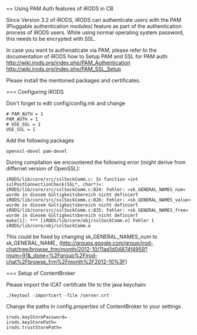 == Using PAM Auth features of iRODS in CB

Since Version 3.2 of iRODS, iRODS can authenticate users with the PAM (Pluggable authentication modules) feature
as part of the authentication process of iRODS users. 
While using normal operating system password, this needs to be encrypted with SSL. 

In case you want to authenaticate via PAM, please refer to the documentation of iRODS how to Setup PAM and SSL for PAM auth:
http://wiki.irods.org/index.php/PAM_Authentication
http://wiki.irods.org/index.php/PAM_SSL_Setup

Please install the mentioned packages and certificates.

=== Configuring iRODS 

Don't forget to edit config/config.mk and change

    # PAM_AUTH = 1
    PAM_AUTH = 1
    # USE_SSL = 1
    USE_SSL = 1

Add the following packages

    openssl-devel pam-devel
    
During compilation we encountered the following error (might derive from differnet version of OpenSSL):

    iRODS/lib/core/src/sslSockComm.c: In function »int sslPostConnectionCheck(SSL*, char*)«:
    iRODS/lib/core/src/sslSockComm.c:824: Fehler: »sk_GENERAL_NAMES_num« wurde in diesem Gültigkeitsbereich nicht definiert
    iRODS/lib/core/src/sslSockComm.c:826: Fehler: »sk_GENERAL_NAMES_value« wurde in diesem Gültigkeitsbereich nicht definiert
    iRODS/lib/core/src/sslSockComm.c:835: Fehler: »sk_GENERAL_NAMES_free« wurde in diesem Gültigkeitsbereich nicht definiert
    make[1]: *** [iRODS/lib/core/obj/sslSockComm.o] Fehler 1
    iRODS/lib/core/obj/sslSockComm.o

This could be fixed by changing sk_GENERAL_NAMES_num to sk_GENERAL_NAME_ (http://groups.google.com/group/irod-chat/tree/browse_frm/month/2012-10/11ad1d04874f4959?rnum=91&_done=%2Fgroup%2Firod-chat%2Fbrowse_frm%2Fmonth%2F2012-10%3F)

=== Setup of ContentBroker 

Please import the ICAT certifcate file to the java keychain:
    
    ./keytool -importcert -file /server.crt 
    
Change the paths in config.properties of ContentBroker to your settings  
    
    irods.keyStorePassword=
    irods.keyStorePath= 
    irods.trustStorePath=
